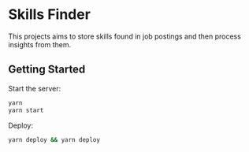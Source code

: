 # Skills Finder

This projects aims to store skills found in job postings and then process
insights from them.

## Getting Started

Start the server:

```bash
yarn
yarn start
```

Deploy:

```bash
yarn deploy && yarn deploy
```
